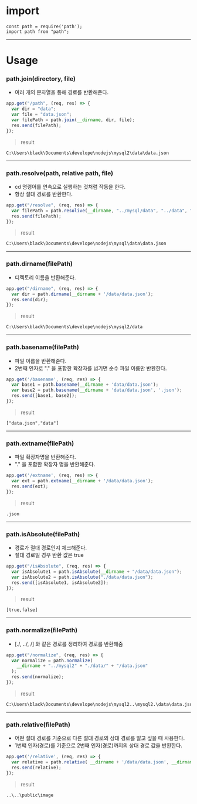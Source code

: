# import
```
const path = require('path');
import path from "path";
```
---


# Usage
### path.join(directory, file)
+ 여러 개의 문자열을 통해 경로를 반환해준다.
``` javascript
app.get("/path", (req, res) => {
  var dir = "data";
  var file = "data.json";
  var filePath = path.join(__dirname, dir, file);
  res.send(filePath); 
});
```
> result
```
C:\Users\black\Documents\develope\nodejs\mysql2\data\data.json
```

---
### path.resolve(path, relative path, file)
+ cd 명령어를 연속으로 실행하는 것처럼 작동을 한다.
+ 항상 절대 경로를 반환한다.
``` javascript
app.get("/resolve", (req, res) => {
  var filePath = path.resolive(__dirname, "../mysql/data", "../data", "data.json");
  res.send(filePath); 
});
```
> result
```
C:\Users\black\Documents\develope\nodejs\mysql\data\data.json
```

---
### path.dirname(filePath)
+ 디렉토리 이름을 반환해준다.
``` javascript
app.get("/dirname", (req, res) => {
  var dir = path.dirname(__dirname + '/data/data.json');
  res.send(dir); 
});
```
> result
```
C:\Users\black\Documents\develope\nodejs\mysql2/data
```

---
### path.basename(filePath)
+ 파일 이름을 반환해준다.
+ 2번째 인자로 "." 을 포함한 확장자를 넘기면 순수 파일 이름만 반환한다.
``` javascript
app.get('/basename', (req, res) => {
  var base1 = path.basename(__dirname + 'data/data.json');
  var base2 = path.basename(__dirname + 'data/data.json', '.json');
  res.send([base1, base2]);
});
```
> result
```
["data.json","data"]
```

---
### path.extname(filePath)
+ 파일 확장자명을 반환해준다. 
+ "." 을 포함한 확장자 명을 반환해준다.
``` javascript
app.get('/extname', (req, res) => {
  var ext = path.extname(__dirname + '/data/data.json');
  res.send(ext);
});
```
> result
```
.json
```

---
### path.isAbsolute(filePath)
+ 경로가 절대 경로인지 체크해준다.
+ 절대 경로일 경우 반환 값은 true
``` javascript
app.get("/isAbsolute", (req, res) => {
  var isAbsolute1 = path.isAbsolute(__dirname + "/data/data.json");
  var isAbsolute2 = path.isAbsolute("./data/data.json");
  res.send([isAbsolute1, isAbsolute2]);
});
```
> result
```
[true,false]
```

---
### path.normalize(filePath)
+ [./, ../, /] 와 같은 경로를 정리하여 경로를 반환해줌
``` javascript
app.get("/normalize", (req, res) => {
  var normalize = path.normalize(
    __dirname + "../mysql2" + "./data/" + "/data.json"
  );
  res.send(normalize);
});
```
> result
```
C:\Users\black\Documents\develope\nodejs\mysql2..\mysql2.\data\data.json
```

---
### path.relative(filePath)
+ 어떤 절대 경로를 기준으로 다른 절대 경로의 상대 경로를 알고 싶을 때 사용한다.
+ 1번쨰 인자(경로)를 기준으로 2번째 인자(경로)까지의 상대 경로 값을 반환한다.
``` javascript
app.get('/relative', (req, res) => {
  var relative = path.relative( __dirname + '/data/data.json', __dirname + '/public/image');
  res.send(relative);
});
```
> result
```
..\..\public\image
```
